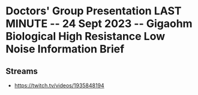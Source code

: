 # Doctors' Group Presentation LAST MINUTE -- 24 Sept 2023 -- Gigaohm Biological High Resistance Low Noise Information Brief

## Streams
- https://twitch.tv/videos/1935848194

